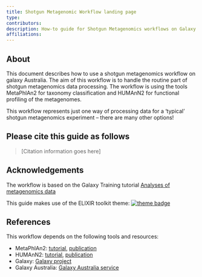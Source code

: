 ```yaml
---
title: Shotgun Metagenomic Workflow landing page
type: 
contributors: 
description: How-to guide for Shotgun Metagenomics workflows on Galaxy Australia.
affiliations: 
---
```



## About 

This document describes how to use a shotgun metagenomics workflow on galaxy Australia. The aim of this workflow is to handle the routine part of shotgun metagenomics data processing. The workflow is using the tools MetaPhlAn2 for taxonomy classification and HUMAnN2 for functional profiling of the metagenomes.  

This workflow represents just one way of processing data for a ‘typical’ shotgun metagenomics experiment – there are many other options!  


## Please cite this guide as follows

> [Citation information goes here]


## Acknowledgements

The workflow is based on the Galaxy Training tutorial [Analyses of metagenomics data](https://training.galaxyproject.org/training-material/topics/metagenomics/tutorials/general-tutorial/tutorial.html#shotgun-metagenomics-data)

This guide makes use of the ELIXIR toolkit theme: [![theme badge](https://img.shields.io/badge/ELIXIR%20toolkit%20theme-jekyll-blue?color=0d6efd)](https://github.com/ELIXIR-Belgium/elixir-toolkit-theme)


## References

This workflow depends on the following tools and resources:
* MetaPhlAn2: [tutorial](https://github.com/biobakery/biobakery/wiki/metaphlan2), [publication](https://www.nature.com/articles/nmeth.3589)
* HUMAnN2: [tutorial](https://github.com/biobakery/biobakery/wiki/humann2), [publication](https://www.nature.com/articles/s41592-018-0176-y)
* Galaxy: [Galaxy project](https://galaxyproject.org/) 
* Galaxy Australia: [Galaxy Australia service](https://usegalaxy.org.au/)
